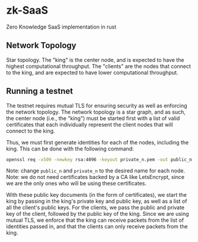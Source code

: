 # zk-SaaS
Zero Knowledge SaaS implementation in rust

## Network Topology
Star topology. The "king" is the center node, and is expected to have the highest computational throughput. The "clients" are the nodes that connect to the king, and are expected to have lower computational throughput.

## Running a testnet
The testnet requires mutual TLS for ensuring security as well as enforcing the network topology. The network topology is a star
graph, and as such, the center node (i.e., the "king") must be started first with a list of valid certificates that each individually represent
the client nodes that will connect to the king.

Thus, we must first generate identities for each of the nodes, including the king. This can be done with the following command:

```bash
openssl req -x509 -newkey rsa:4096 -keyout private_n.pem -out public_n.pem -sha256 -days 3650 -nodes -subj "/C=XX/ST=StateName/L=CityName/O=CompanyName/OU=CompanySectionName/CN=localhost"
```

Note: change `public_n` and `private_n` to the desired name for each node.
Note: we do not need certificates backed by a CA like LetsEncrypt, since we are the only ones who will be using these certificates.

With these public key documents (in the form of certificates), we start the king by passing in the king's private key and public key, as well as a list of all the client's public keys.
For the clients, we pass the public and private key of the client, followed by the public key of the king.
Since we are using mutual TLS, we enforce that the king can receive packets from the list of identities passed in, and that the clients can only receive packets from the king.
